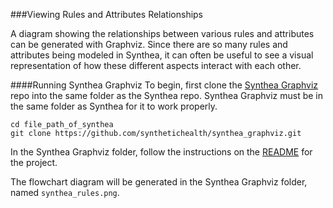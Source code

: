 ###Viewing Rules and Attributes Relationships

A diagram showing the relationships between various rules and attributes can be generated with Graphviz. Since there are so many rules and attributes being modeled in Synthea, it can often be useful to see a visual representation of how these different aspects interact with each other.

####Running Synthea Graphviz
To begin, first clone the [Synthea Graphviz](https://github.com/synthetichealth/synthea_graphviz) repo into the same folder as the Synthea repo. Synthea Graphviz must be in the same folder as Synthea for it to work properly.

	cd file_path_of_synthea
	git clone https://github.com/synthetichealth/synthea_graphviz.git

In the Synthea Graphviz folder, follow the instructions on the [README](https://github.com/synthetichealth/synthea_graphviz/blob/master/README.md) for the project.

The flowchart diagram will be generated in the Synthea Graphviz folder, named `synthea_rules.png`.
